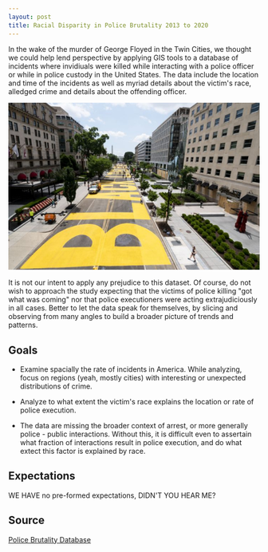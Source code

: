```yaml
---
layout: post
title: Racial Disparity in Police Brutality 2013 to 2020
---
```


In the wake of the murder of George Floyed in the Twin Cities, we thought we could help lend perspective by applying GIS tools to a database of incidents where invidiuals were killed while interacting with a police officer or while in police custody in the United States. The data include the location and time of the incidents as well as myriad details about the victim's race, alledged crime and details about the offending officer.

![BLM Street DC](../images/BLMDC.png)

It is not our intent to apply any prejudice to this dataset. Of course, do not wish to approach the study expecting that the victims of police killing "got what was coming" nor that police executioners were acting extrajudiciously in all cases. Better to let the data speak for themselves, by slicing and observing from many angles to build a broader picture of trends and patterns.

## Goals
- Examine spacially the rate of incidents in America. While analyzing, focus on regions (yeah, mostly cities) with interesting or unexpected distributions of crime.

- Analyze to what extent the victim's race explains the location or rate of police execution.

- The data are missing the broader context of arrest, or more generally police - public interactions. Without this, it is difficult even to assertain what fraction of interactions result in police execution, and do what extect this factor is explained by race.

## Expectations
WE HAVE no pre-formed expectations, DIDN'T YOU HEAR ME?

## Source
[Police Brutality Database](https://mappingpoliceviolence.org/)
